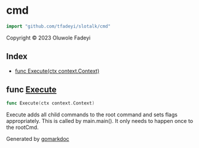 <!-- Code generated by gomarkdoc. DO NOT EDIT -->

# cmd

```go
import "github.com/tfadeyi/slotalk/cmd"
```

Copyright © 2023 Oluwole Fadeyi

## Index

- [func Execute(ctx context.Context)](<#func-execute>)


## func [Execute](<https://github.com/tfadeyi/sloth-simple-comments/blob/main/cmd/root.go#L43>)

```go
func Execute(ctx context.Context)
```

Execute adds all child commands to the root command and sets flags appropriately. This is called by main.main\(\). It only needs to happen once to the rootCmd.



Generated by [gomarkdoc](<https://github.com/princjef/gomarkdoc>)
